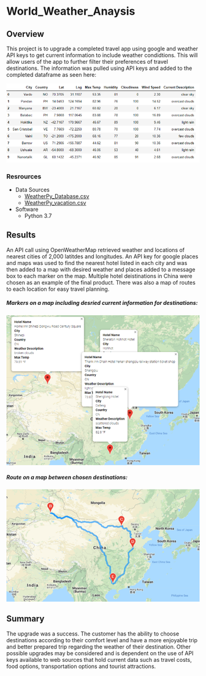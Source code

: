 # World_Weather_Anaysis

## Overview
This project is to upgrade a completed travel app using google and weather API keys to get current information to include weather condidtions. This will allow users of the app to further filter their preferences of travel destinations. The information was pulled using API keys and added to the completed dataframe as seen here:

![here](https://github.com/LauraHaq/World_Weather_Anaysis/blob/main/Resources/current_description_added.png)

### Resrources
- Data Sources 
  - [WeatherPy_Database.csv](https://github.com/LauraHaq/World_Weather_Anaysis/blob/main/Weather_Database/WeatherPy_Database.csv)
  - [WeatherPy_vacation.csv](https://github.com/LauraHaq/World_Weather_Anaysis/blob/main/Vacation_Search/WeatherPy_vacation.csv)
- Software
  - Python 3.7

## Results
 
An API call using OpenWeatherMap retrieved weather and locations of nearest cities of 2,000 latitdes and longitudes. An API key for google places and maps was used to find the nearest hotel listed in each city and was then added to a map with desired weather and places added to a message box to each marker on the map. Multiple hotel deistinations in China were chosen as an example of the final product. There was also a map of routes to each location for easy travel planning. 
 
 ##### Markers on a map including desried current information for destinations:
 
 ![here](https://github.com/LauraHaq/World_Weather_Anaysis/blob/main/Vacation_Itinerary/WeatherPy_travel_map_markers.png)
 
 ##### Route on a map between chosen destinations:
 
 ![here](https://github.com/LauraHaq/World_Weather_Anaysis/blob/main/Vacation_Itinerary/WeatherPy_travel_map.png)
 
 
## Summary
The upgrade was a success. The customer has the ability to choose destinations according to their comfort level and have a more enjoyable trip and better prepared trip regarding the weather of their destination. Other possible upgrades may be considered and is dependent on the use of API keys available to web sources that hold current data such as travel costs, food options, transportation options and tourist attractions. 
